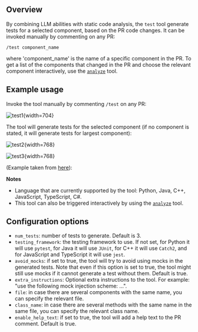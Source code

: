 ## Overview
By combining LLM abilities with static code analysis, the `test` tool  generate tests for a selected component, based on the PR code changes.
It can be invoked manually by commenting on any PR:
```
/test component_name
```
where 'component_name' is the name of a specific component in the PR.
To get a list of the components that changed in the PR and choose the relevant component interactively, use the [`analyze`](./analyze.md) tool.

## Example usage

Invoke the tool manually by commenting `/test` on any PR:

![test1](https://khulnasoft.com/images/mergemate/test1.png){width=704}

The tool will generate tests for the selected component (if no component is stated, it will generate tests for largest component):

![test2](https://khulnasoft.com/images/mergemate/test2.png){width=768}

![test3](https://khulnasoft.com/images/mergemate/test3.png){width=768}

(Example taken from [here](https://github.com/Khulnasoft/mergemate/pull/598#issuecomment-1913679429)):

**Notes**
- Language that are currently supported by the tool: Python, Java, C++, JavaScript, TypeScript, C#.
- This tool can also be triggered interactively by using the [`analyze`](./analyze.md) tool.


## Configuration options
- `num_tests`: number of tests to generate. Default is 3.
- `testing_framework`: the testing framework to use. If not set, for Python it will use `pytest`, for Java it will use `JUnit`, for C++ it will use `Catch2`, and for JavaScript and TypeScript it will use `jest`.
- `avoid_mocks`: if set to true, the tool will try to avoid using mocks in the generated tests. Note that even if this option is set to true, the tool might still use mocks if it cannot generate a test without them. Default is true.
- `extra_instructions`: Optional extra instructions to the tool. For example: "use the following mock injection scheme: ...".
- `file`: in case there are several components with the same name, you can specify the relevant file.
- `class_name`: in case there are several methods with the same name in the same file, you can specify the relevant class name.
- `enable_help_text`: if set to true, the tool will add a help text to the PR comment. Default is true.